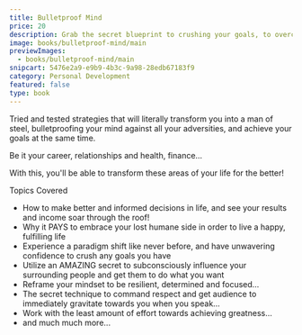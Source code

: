 ```yaml
---
title: Bulletproof Mind
price: 20
description: Grab the secret blueprint to crushing your goals, to overcoming any of life's adversities, and live your best year EVER!
image: books/bulletproof-mind/main
previewImages:
  - books/bulletproof-mind/main
snipcart: 5476e2a9-e9b9-4b3c-9a98-28edb67183f9
category: Personal Development
featured: false
type: book
---
```


Tried and tested strategies that will literally transform you into a man of steel, bulletproofing your mind against all your adversities, and achieve your goals at the same time.

Be it your career, relationships and health, finance…

With this, you'll be able to transform these areas of your life for the better!

Topics Covered

- How to make better and informed decisions in life, and see your results and income soar through the roof!
- Why it PAYS to embrace your lost humane side in order to live a happy, fulfilling life
- Experience a paradigm shift like never before, and have unwavering confidence to crush any goals you have
- Utilize an AMAZING secret to subconsciously influence your surrounding people and get them to do what you want
- Reframe your mindset to be resilient, determined and focused…
- The secret technique to command respect and get audience to immediately gravitate towards you when you speak…
- Work with the least amount of effort towards achieving greatness…
- and much much more...
